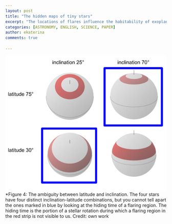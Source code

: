 ```yaml
---
layout: post
title: "The hidden maps of tiny stars"
excerpt: "The locations of flares influence the habitability of exoplanet, but it is tricky to tell them on stars that look like points on the sky to us. We found ways how to do it."
categories: [ASTRONOMY, ENGLISH, SCIENCE, PAPER]
author: ekaterina
comments: true

---
```




![Fig.4](https://github.com/ekaterinailin/ekaterinailin.github.io/blob/master/img/2023_7_4.png?raw=true)
*Figure 4: The ambiguity between latitude and inclination. The four stars have four distinct inclination-latitude combinations, but you cannot tell apart the ones marked in blue by looking at the hiding time of a flaring region. The hiding time is the portion of a stellar rotation during which a flaring region in the red strip is not visible to us. Credit: own work





